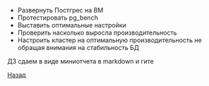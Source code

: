 - Развернуть Постгрес на ВМ
- Протестировать pg_bench
- Выставить оптимальные настройки
- Проверить насколько выросла производительность
- Настроить кластер на оптимальную производительность не обращая внимания на стабильность БД


ДЗ сдаем в виде миниотчета в markdown и гите

[Назад](README.md)
